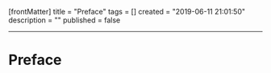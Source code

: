 [frontMatter]
title = "Preface"
tags = []
created = "2019-06-11 21:01:50"
description = ""
published = false

---

# Preface
